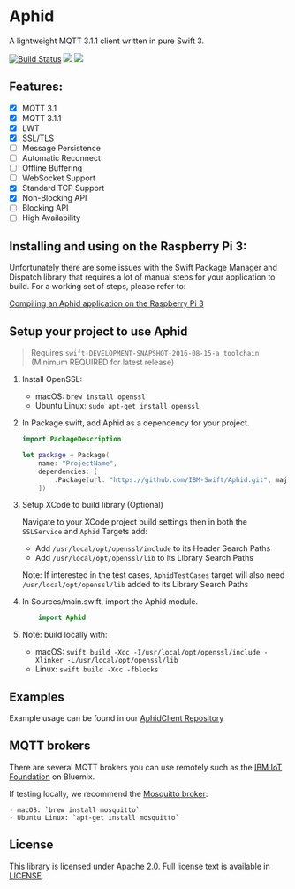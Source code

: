 # Aphid

A lightweight MQTT 3.1.1 client written in pure Swift 3.

[![Build Status](https://travis-ci.org/IBM-Swift/Aphid.svg?branch=master)](https://travis-ci.org/IBM-Swift/Aphid)
![](https://img.shields.io/badge/Swift-3.0-orange.svg?style=flat)
![](https://img.shields.io/badge/Snapshot-8-15-blue.svg?style=flat)

## Features:

  - [x] MQTT 3.1
  - [x] MQTT 3.1.1
  - [x] LWT
  - [x] SSL/TLS
  - [ ] Message Persistence
  - [ ] Automatic Reconnect
  - [ ] Offline Buffering
  - [ ] WebSocket Support
  - [x] Standard TCP Support
  - [x] Non-Blocking API
  - [ ] Blocking API
  - [ ] High Availability

## Installing and using on the Raspberry Pi 3:

Unfortunately there are some issues with the Swift Package Manager and Dispatch library that requires a lot of manual steps for your application to build. For a working set of steps, please refer to:

[Compiling an Aphid application on the Raspberry Pi 3](https://github.com/IBM-Swift/Aphid/wiki/Compiling-an-Aphid-Application-on-the-Pi-3)

## Setup your project to use Aphid 

> Requires `swift-DEVELOPMENT-SNAPSHOT-2016-08-15-a toolchain` (Minimum REQUIRED for latest release)

1. Install OpenSSL:

    - macOS: `brew install openssl`
    - Ubuntu Linux: `sudo apt-get install openssl`

2. In Package.swift, add Aphid as a dependency for your project.

    ```Swift
    import PackageDescription

    let package = Package(
        name: "ProjectName",
        dependencies: [
            .Package(url: "https://github.com/IBM-Swift/Aphid.git", majorVersion: 0, minor: 2)
        ])
    ```
3. Setup XCode to build library (Optional)

    Navigate to your XCode project build settings then in both the `SSLService` and `Aphid` Targets add:

    - Add `/usr/local/opt/openssl/include` to its Header Search Paths
    - Add `/usr/local/opt/openssl/lib` to its Library Search Paths

    Note: If interested in the test cases, `AphidTestCases` target will also need `/usr/local/opt/openssl/lib` added to its Library Search Paths

4. In Sources/main.swift, import the Aphid module.

    ``` Swift
        import Aphid
    ```

5. Note: build locally with:

    - macOS: `swift build -Xcc -I/usr/local/opt/openssl/include -Xlinker -L/usr/local/opt/openssl/lib`
    - Linux: `swift build -Xcc -fblocks`

## Examples

Example usage can be found in our [AphidClient Repository](https://github.com/IBM-Swift/AphidClient)

## MQTT brokers

There are several MQTT brokers you can use remotely such as the [IBM IoT Foundation](http://www.ibm.com/cloud-computing/bluemix/internet-of-things/) on Bluemix.

If testing locally, we recommend the [Mosquitto broker](https://mosquitto.org/):

    - macOS: `brew install mosquitto`
    - Ubuntu Linux: `apt-get install mosquitto`

## License

This library is licensed under Apache 2.0. Full license text is available in [LICENSE](LICENSE).

